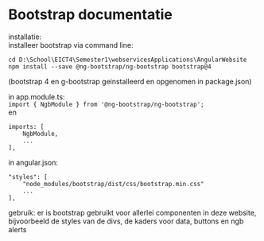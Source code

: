 # Bootstrap documentatie

installatie:  
installeer bootstrap via command line:  
```
cd D:\School\EICT4\Semester1\webservicesApplications\AngularWebsite
npm install --save @ng-bootstrap/ng-bootstrap bootstrap@4
```  
(bootstrap 4 en g-bootstrap geinstalleerd en opgenomen in package.json)

in app.module.ts:  
`import { NgbModule } from '@ng-bootstrap/ng-bootstrap';`  
en  
```
imports: [
    NgbModule,
    ...
],
```  
in angular.json:
```  
"styles": [
    "node_modules/bootstrap/dist/css/bootstrap.min.css"
    ...
],
```  

gebruik:
er is bootstrap gebruikt voor allerlei componenten in deze website,
bijvoorbeeld de styles van de divs, de kaders voor data, buttons en ngb alerts